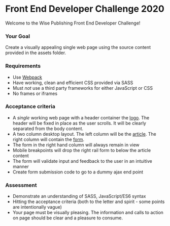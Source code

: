 # Front End Developer Challenge 2020 #

Welcome to the Wise Publishing Front End Developer Challenge!

### Your Goal

Create a visually appealing single web page using the source content provided in the assets folder. 


### Requirements ###

* Use [Webpack](https://webpack.js.org/)
* Have working, clean and efficient CSS provided via SASS
* Must *not* use a third party frameworks for either JavaScript or CSS
* No frames or iframes

### Acceptance criteria

* A _single_ working web page with a header container the [logo](assets/img/logo.svg). The header will be fixed in place as the user scrolls. It will be clearly separated from the body content.
* A two column desktop layout. The left column will be the [article](assets/content/article.html). The right column will contain the [form](assets/content/form.html).
* The form in the right hand column will always remain in view
* Mobile breakpoints will drop the right rail form to below the article content
* The form will validate input and feedback to the user in an intuitive manner
* Create form submission code to go to a dummy ajax end point

### Assessment

* Demonstrate an understanding of SASS, JavaScript/ES6 syntax
* Hitting the acceptance criteria (both to the letter and spirit - some points are intentionally vague)
* Your page must be visually pleasing. The information and calls to action on page should be clear and a pleasure to consume.


